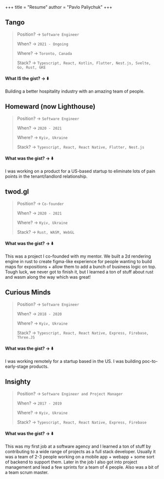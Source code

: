 +++
title = "Resume"
author = "Pavlo Paliychuk"
+++

## Tango
> Position? -> `Software Engineer`
>
> When? -> `2021 - Ongoing`
>
> Where? -> `Toronto, Canada`
>
> Stack? -> `Typescript, React, Kotlin, Flutter, Nest.js, Svelte, Go, Rust, GKE`

#### What IS the gist? -> ⬇️
Building a better hospitality industry with an amazing team of people. 



## Homeward (now Lighthouse)
> Position? -> `Software Engineer`
>
> When? -> `2020 - 2021`
>
> Where? -> `Kyiv, Ukraine`
>
> Stack? -> `Typescript, React, React Native, Flutter, Nest.js`

#### What was the gist? -> ⬇️
I was working on a product for a US-based startup to eliminate lots of pain points in the tenant/landlord relationship.

## twod.gl
> Position? -> `Co-founder`
>
> When? -> `2020 - 2021`
>
> Where? -> `Kyiv, Ukraine`
>
> Stack? -> `Rust, WASM, WebGL`

#### What was the gist? -> ⬇️
This was a project I co-founded with my mentor. We built a 2d rendering engine in rust to create
figma-like experience for people wanting to build maps for expositions + allow them to add a bunch of business logic on top.
Tough luck, we never got to finish it, but I learned a ton of stuff about rust and wasm along the way which was great!


## Curious Minds
> Position? -> `Software Engineer`
>
> When? -> `2018 - 2020`
>
> Where? -> `Kyiv, Ukraine`
>
> Stack? -> `Typescript, React, React Native, Express, Firebase, Three.JS`

#### What was the gist? -> ⬇️
I was working remotely for a startup based in the US. I was building poc-to-early-stage products.

## Insighty
> Position? -> `Software Engineer and Project Manager`
> 
> When? -> `2017 - 2019`
> 
> Where? -> `Kyiv, Ukraine`
> 
> Stack? -> `Typescript, React, React Native, Express, Firebase`

#### What was the gist? -> ⬇️
This was my first job at a software agency and I learned a ton of stuff by contributing
to a wide range of projects as a full stack developer. Usually it was a team of 2-3 people working on
a mobile app + webapp + some sort of backend to support them. Later in the job I also got into
project management and lead a few
sprints for a team of 4 people. Also was a bit of a team scrum master.
